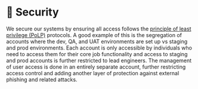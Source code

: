 # 🔏 Security

We secure our systems by ensuring all access follows the [principle of least privilege (PoLP)](https://en.wikipedia.org/wiki/Principle\_of\_least\_privilege) protocols. A good example of this is the segregation of accounts where the dev, QA, and UAT environments are set up vs staging and prod environments. Each account is only accessible by individuals who need to access them for their core job functionality and access to staging and prod accounts is further restricted to lead engineers. The management of user access is done in an entirely separate account, further restricting access control and adding another layer of protection against external phishing and related attacks.
